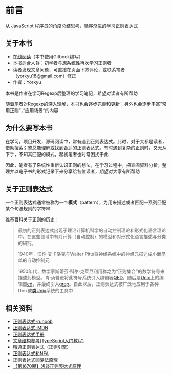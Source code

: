# 前言 

从 JavaScript 程序员的角度总结思考，循序渐进的学习正则表达式

## 关于本书

* [在线阅读](https://nxtech.gitbook.io/regexp/)（本书使用Gitbook编写）
* 本书适合人群：初学者与想系统性再次学习正则者
* 读者发现文章问题，可直接在页面下方评论，或联系笔者（yorkyu18@gmail.com）修正
* 作者：Yorkyu

本书是作者在学习Regexp后整理的学习笔记，希望对读者有所帮助

随着笔者对Regexp的深入理解，本书也会逐步完善和更新；另外也会逐步丰富”常用正则“，”应用场景“的内容

## 为什么要写本书

在学习，项目开发，源码阅读中，常有遇到正则表达式。此时，对于大都是读者，借助搜索引擎总能理解或找到合适的正则表达式。有时遇到复杂的正则时，又无从下手，不知其匹配的模式，起初笔者也时常困扰于此

因此，笔者有了系统性重新认识正则的想法，在学习过程中，把查阅资料分析，整理并以电子书的形式记录下来分享给各位读者，期望对大家有所帮助

## 关于正则表达式

一个正则表达式通常被称为一个**模式**（pattern），为用来描述或者匹配一系列匹配某个句法规则的字符串

维基百科关于正则的历史：

> 最初的正则表达式出现于理论计算机科学的自动控制理论和形式化语言理论中。在这些领域中有对计算（自动控制）的模型和对形式化语言描述与分类的研究。
>
> 1940年，沃伦·麦卡洛克与Walter Pitts将神经系统中的神经元描述成小而简单的自动控制元
>
> 1950年代，数学家斯蒂芬·科尔·克莱尼利用称之为“正则集合”的数学符号来描述此模型。肯·汤普逊将此符号系统引入编辑器[QED](https://zh.wikipedia.org/w/index.php?title=QED_%28%E6%96%87%E5%AD%97%E7%B7%A8%E8%BC%AF%E5%99%A8%29&action=edit&redlink=1)，随后是[Unix](https://zh.wikipedia.org/wiki/Unix)上的编辑器[ed](https://zh.wikipedia.org/w/index.php?title=Ed_%28%E6%96%87%E5%AD%97%E7%B7%A8%E8%BC%AF%E5%99%A8%29&action=edit&redlink=1)，并最终引入[grep](https://zh.wikipedia.org/wiki/Grep)。自此以后，正则表达式被广泛地应用于各种Unix或[类Unix](https://zh.wikipedia.org/wiki/%E7%B1%BBUnix)系统的工具中

## 相关资料

* [正则表达式-runoob](http://www.runoob.com/regexp/regexp-tutorial.html)
* [正则表达式-MDN](https://developer.mozilla.org/zh-CN/docs/Web/JavaScript/Guide/Regular_Expressions)
* [正则表达式手册](https://tool.oschina.net/uploads/apidocs/jquery/regexp.html)
* [文章结构参考\(TypeScript入门教程\)](https://ts.xcatliu.com/introduction)
* [精通正则表达式（正则引擎）](https://www.cnblogs.com/zhuimengdeyuanyuan/archive/2013/02/06/2893240.html)
* [正则表达式和NFA](https://juejin.im/post/5bbab1f5f265da0aa94a2842)
* [正则表达式回溯法原理](https://zhuanlan.zhihu.com/p/27417442)
* [【第1670期】浅谈正则表达式原理](https://mp.weixin.qq.com/s?__biz=MjM5MTA1MjAxMQ==&mid=2651233058&idx=2&sn=eae3df94eac6ae172283342a1f2d5bf0&chksm=bd4942a68a3ecbb048f6c7f1547aa23f3601aa14ae6e2c1812aef7daa9431898caa548346004&mpshare=1&scene=1&srcid=0718u5nHGvGiJQ5KWg22kesS&rd2werd=1#wechat_redirect)



